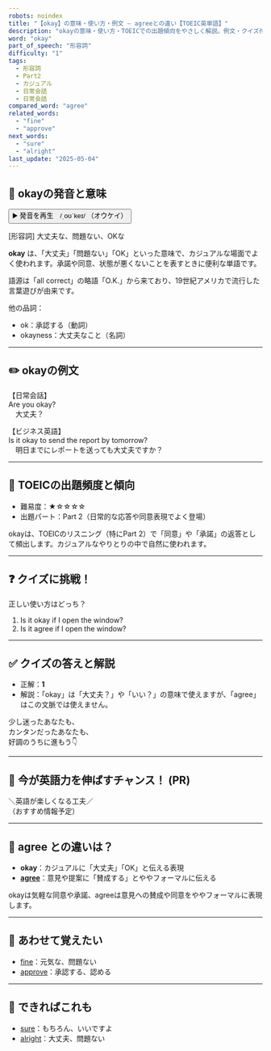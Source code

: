 ```yaml
---
robots: noindex
title: "【okay】の意味・使い方・例文 ― agreeとの違い【TOEIC英単語】"
description: "okayの意味・使い方・TOEICでの出題傾向をやさしく解説。例文・クイズ付きでagreeとの違いもわかりやすく学べます。"
word: "okay"
part_of_speech: "形容詞"
difficulty: "1"
tags:
  - 形容詞
  - Part2
  - カジュアル
  - 日常会話
  - 日常会話
compared_word: "agree"
related_words:
  - "fine"
  - "approve"
next_words:
  - "sure"
  - "alright"
last_update: "2025-05-04"
---
```


## 🔰 okayの発音と意味

<button class="play-audio" onclick="playTTS('okay')">
  <span class="play-audio-main">
    ▶️ 発音を再生　/ˌoʊˈkeɪ/
  </span>
  <span class="play-audio-sub">
    （オウケイ）
  </span>
</button>

[形容詞] 大丈夫な、問題ない、OKな

**okay** は、「大丈夫」「問題ない」「OK」といった意味で、カジュアルな場面でよく使われます。承諾や同意、状態が悪くないことを表すときに便利な単語です。

語源は「all correct」の略語「O.K.」から来ており、19世紀アメリカで流行した言葉遊びが由来です。

他の品詞：  
- ok：承認する（動詞）
- okayness：大丈夫なこと（名詞）

---

## ✏️ okayの例文

【日常会話】  
Are you okay?  
　大丈夫？

【ビジネス英語】  
Is it okay to send the report by tomorrow?  
　明日までにレポートを送っても大丈夫ですか？

---

## 🎯 TOEICの出題頻度と傾向

- 難易度：★☆☆☆☆
- 出題パート：Part 2（日常的な応答や同意表現でよく登場）

okayは、TOEICのリスニング（特にPart 2）で「同意」や「承諾」の返答として頻出します。カジュアルなやりとりの中で自然に使われます。

---

## ❓ クイズに挑戦！

正しい使い方はどっち？

1. Is it okay if I open the window?  
2. Is it agree if I open the window?

---

## ✅ クイズの答えと解説

- 正解：**1**
- 解説：「okay」は「大丈夫？」や「いい？」の意味で使えますが、「agree」はこの文脈では使えません。

少し迷ったあなたも、  
カンタンだったあなたも、  
好調のうちに進もう👇️

---

## 🚀 今が英語力を伸ばすチャンス！ (PR)

<div class="info-center">
＼英語が楽しくなる工夫／<br>  
（おすすめ情報予定）
</div>

---

## 🤔  agree との違いは？

- **okay**：カジュアルに「大丈夫」「OK」と伝える表現
- **[agree](/word/agree/)**：意見や提案に「賛成する」とややフォーマルに伝える

okayは気軽な同意や承諾、agreeは意見への賛成や同意をややフォーマルに表現します。

---

## 🧩 あわせて覚えたい

- [fine](/word/fine/)：元気な、問題ない
- [approve](/word/approve/)：承認する、認める

---

## 📖 できればこれも

- [sure](/word/sure/)：もちろん、いいですよ
- [alright](/word/alright/)：大丈夫、問題ない

<!-- cvid: aid30_bid25 -->
